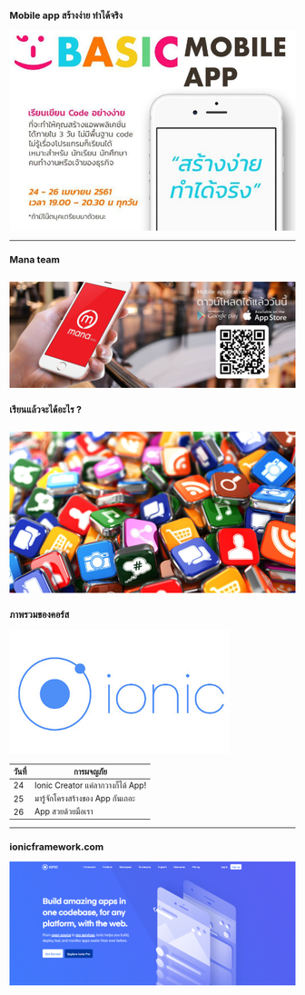 ### Mobile app สร้างง่าย ทำได้จริง

![img](/imgs/course.jpg)

---
### Mana team

![img](/imgs/mana.jpg)
---
### เรียนแล้วจะได้อะไร ?

![img](/imgs/apps.jpg)
---
### ภาพรวมของคอร์ส

![img](/imgs/ionic.jpg)

|วันที่|การผจญภัย|
|-|-|
|24|Ionic Creator แค่ลากวางก็ได้ App!|
|25|มารู้จักโครงสร้างของ App กันเถอะ|
|26|App สวยด้วยมือเรา|
---
### ionicframework.com

![img](/imgs/ionic-website.png)